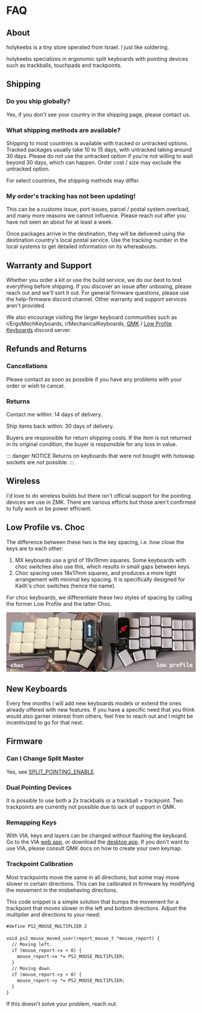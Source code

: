 # FAQ

## About

holykeebs is a tiny store operated from Israel. I just like soldering.

holykeebs specializes in ergonomic split keyboards with pointing devices such as trackballs, touchpads and trackpoints.

## Shipping

### Do you ship globally?

Yes, if you don't see your country in the shipping page, please contact us.

### What shipping methods are available?

Shipping to most countries is available with tracked or untracked options. Tracked packages usually take 10 to 15 days, with untracked taking around 30 days. Please do not use the untracked option if you're not willing to wait beyond 30 days, which can happen. Order cost / size may exclude the untracked option.

For select countries, the shipping methods may differ.

### My order's tracking has not been updating!

This can be a customs issue, port issues, parcel / postal system overload, and many more reasons we cannot influence. Please reach out after you have not seen an about for at least a week.

Once packages arrive in the destination, they will be delivered using the destination country's local postal service. Use the tracking number in the local systems to get detailed information on its whereabouts.

## Warranty and Support

Whether you order a kit or use the build service, we do our best to test everything before shipping. If you discover an issue after unboxing, please reach out and we'll sort it out. For general firmware questions, please use the help-firmware discord channel. Other warranty and support services aren't provided.

We also encourage visiting the larger keyboard communities such as r/ErgoMechKeyboards, r/MechanicalKeyboards, [QMK](https://discord.gg/qmk) / [Low Profile Keyboards](https://discord.gg/j2ekqbkS) discord server.

## Refunds and Returns

### Cancellations

Please contact as soon as possible if you have any problems with your order or wish to cancel.

### Returns

Contact me within: 14 days of delivery.

Ship items back within: 30 days of delivery.

Buyers are responsible for return shipping costs. If the item is not returned in its original condition, the buyer is responsible for any loss in value.

::: danger NOTICE
Returns on keyboards that were not bought with hotswap sockets are not possible.
:::

## Wireless

I'd love to do wireless builds but there isn't official support for the pointing devices we use in ZMK. There are various efforts but those aren't confirmed to fully work or be power efficient.

## Low Profile vs. Choc

The difference between these two is the key spacing, i.e. how close the keys are to each other:

1. MX keyboards use a grid of 19x19mm squares. Some keyboards with choc switches also use this, which results in small gaps between keys.
1. Choc spacing uses 18x17mm squares, and produces a more tight arrangement with minimal key spacing. It is specifically designed for Kailh's choc switches (hence the name).

For choc keyboards, we differentiate these two styles of spacing by calling the former Low Profile and the latter Choc.

![key spacing](../guides/buyers-guide/spacing.jpg)

## New Keyboards

Every few months I will add new keyboards models or extend the ones already offered with new features. If you have a specific need that you think would also garner interest from others, feel free to reach out and I might be incentivized to go for that next.

## Firmware

### Can I Change Split Master

Yes, see [SPLIT_POINTING_ENABLE](https://docs.qmk.fm/#/feature_pointing_device?id=split-keyboard-configuration).

### Dual Pointing Devices

It is possible to use both a 2x trackballs or a trackball + trackpoint. Two trackpoints are currently not possible due to lack of support in QMK.

### Remapping Keys

With VIA, keys and layers can be changed without flashing the keyboard. Go to the VIA [web app](https://usevia.app/), or download the [desktop app](https://github.com/the-via/releases/releases). If you don't want to use VIA, please consult QMK docs on how to create your own keymap.

### Trackpoint Calibration

Most trackpoints move the same in all directions, but some may move slower in certain directions. This can be calibrated in firmware by modifying the movement in the misbehaving directions.

This code snippet is a simple solution that bumps the movement for a trackpoint that moves slower in the left and bottom directions. Adjust the multiplier and directions to your need:

```
#define PS2_MOUSE_MULTIPLIER 2

void ps2_mouse_moved_user(report_mouse_t *mouse_report) {
  // Moving left.
  if (mouse_report->x < 0) {
    mouse_report->x *= PS2_MOUSE_MULTIPLIER;
  }
  // Moving down.
  if (mouse_report->y > 0) {
    mouse_report->y *= PS2_MOUSE_MULTIPLIER;
  }
}
```

If this doesn't solve your problem, reach out.

